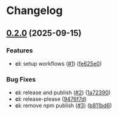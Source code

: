 # Changelog

## [0.2.0](https://github.com/sandervb2/pulumi-thalassa/compare/v0.1.0...v0.2.0) (2025-09-15)


### Features

* **ci:** setup workflows ([#1](https://github.com/sandervb2/pulumi-thalassa/issues/1)) ([fe625e0](https://github.com/sandervb2/pulumi-thalassa/commit/fe625e0398d41e737d1aa94e5b90599d4b0c0bf6))


### Bug Fixes

* **ci:** release and publish ([#2](https://github.com/sandervb2/pulumi-thalassa/issues/2)) ([1a72390](https://github.com/sandervb2/pulumi-thalassa/commit/1a72390f6bdfcc477f6048f97f9460d719a377bb))
* **ci:** release-please ([9476f7d](https://github.com/sandervb2/pulumi-thalassa/commit/9476f7d26c7bac9829fffa7365ced9895c6c1792))
* **ci:** remove npm publish ([#3](https://github.com/sandervb2/pulumi-thalassa/issues/3)) ([b811bd6](https://github.com/sandervb2/pulumi-thalassa/commit/b811bd659093d04d0e6c7467f150ae06a9575642))
